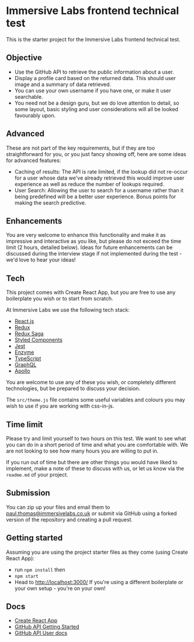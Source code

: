 # Immersive Labs frontend technical test

This is the starter project for the Immersive Labs frontend technical test.

## Objective
- Use the GitHub API to retrieve the public information about a user.
- Display a profile card based on the returned data. This should user image and a summary of data retrieved.
- You can use your own username if you have one, or make it user searchable.
- You need not be a design guru, but we do love attention to detail, so some layout, basic styling and user considerations will all be looked favourably upon.

## Advanced
These are not part of the key requirements, but if they are too straightforward for you, or you just fancy showing off, here are some ideas for advanced features:
- Caching of results: The API is rate limited, if the lookup did not re-occur for a user whose data we've already retrieved this would improve user experience as well as reduce the number of lookups required.
- User Search: Allowing the user to search for a username rather than it being predefined will be a better user experience. Bonus points for making the search predictive.

## Enhancements
You are very welcome to enhance this functionality and make it as impressive and interactive as you like, but please do not exceed the time limit (2 hours, detailed below). Ideas for future enhancements can be discussed during the interview stage if not implemented during the test - we'd love to hear your ideas!

## Tech
This project comes with Create React App, but you are free to use any boilerplate you wish or to start from scratch.

At Immersive Labs we use the following tech stack:
- [React.js](https://facebook.github.io/react/)
- [Redux](http://redux.js.org/)
- [Redux Saga](https://redux-saga.js.org/)
- [Styled Components](https://github.com/styled-components/styled-components)
- [Jest](https://facebook.github.io/jest/)
- [Enzyme](https://airbnb.io/enzyme/)
- [TypeScript](https://www.typescriptlang.org/)
- [GraphQL](https://graphql.org/)
- [Apollo](https://www.apollographql.com/)

You are welcome to use any of these you wish, or completely different technologies, but be prepared to discuss your decision.

The `src/theme.js` file contains some useful variables and colours you may wish to use if you are working with css-in-js.

## Time limit
Please try and limit yourself to two hours on this test. We want to see what you can do in a short period of time and what you are comfortable with. We are not looking to see how many hours you are willing to put in.

If you run out of time but there are other things you would have liked to implement, make a note of these to discuss with us, or let us know via the `readme.md` of your project.

## Submission
You can zip up your files and email them to [paul.thomas@immersivelabs.co.uk](mailto:paul.thomas@immersivelabs.co.uk) or submit via GitHub using a forked version of the repository and creating a pull request.

## Getting started
Assuming you are using the project starter files as they come (using Create React App):
- run `npm install` then
- `npm start`
- Head to [http://localhost:3000/](http://localhost:3000/)
If you're using a different boilerplate or your own setup - you're on your own!

## Docs
- [Create React App](https://github.com/facebook/create-react-app)
- [GitHub API Getting Started](https://developer.github.com/v3/guides/getting-started/)
- [GitHub API User docs](https://developer.github.com/v3/users/)
